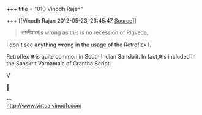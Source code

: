 +++
title = "010 Vinodh Rajan"

+++
[[Vinodh Rajan	2012-05-23, 23:45:47 [Source](https://groups.google.com/g/samskrita/c/zuLcO2SeSw4)]]



> ताळीपत्रम्is wrong as this is no recession of Rigveda,

  

I don't see anything wrong in the usage of the Retroflex l.

  

Retroflex ळ is quite common in South Indian Sanskrit. In fact,ळis included in the Sanskrit Varnamala of Grantha Script.

  

V



--  
<http://www.virtualvinodh.com>  

